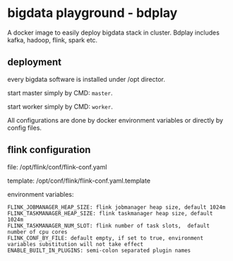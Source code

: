# bigdata playground - bdplay
A docker image to easily deploy bigdata stack in cluster. Bdplay includes kafka, hadoop, flink, spark etc.

## deployment
every bigdata software is installed under /opt director.

start master simply by CMD: `master`.

start worker simply by CMD: `worker`.

All configurations are done by docker environment variables or directly by config files.

## flink configuration
file: /opt/flink/conf/flink-conf.yaml

template: /opt/conf/flink/flink-conf.yaml.template

environment variables:
```
FLINK_JOBMANAGER_HEAP_SIZE: flink jobmanager heap size, default 1024m
FLINK_TASKMANAGER_HEAP_SIZE: flink taskmanager heap size, default 1024m
FLINK_TASKMANAGER_NUM_SLOT: flink number of task slots,  default number of cpu cores
FLINK_CONF_BY_FILE: default empty, if set to true, environment variables substitution will not take effect
ENABLE_BUILT_IN_PLUGINS: semi-colon separated plugin names
```

##
